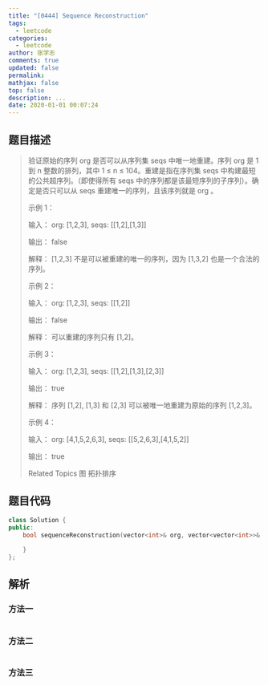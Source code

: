 ```yaml
---
title: "[0444] Sequence Reconstruction"
tags:
  - leetcode
categories:
  - leetcode
author: 张学志
comments: true
updated: false
permalink:
mathjax: false
top: false
description: ...
date: 2020-01-01 00:07:24
---
```


## 题目描述

> 验证原始的序列 org 是否可以从序列集 seqs 中唯一地重建。序列 org 是 1 到 n 整数的排列，其中 1 ≤ n ≤ 104。重建是指在序列集 seqs 中构建最短的公共超序列。（即使得所有 seqs 中的序列都是该最短序列的子序列）。确定是否只可以从 seqs 重建唯一的序列，且该序列就是 org 。 
> 
> 示例 1： 
> 
> 输入：
> org: [1,2,3], seqs: [[1,2],[1,3]]
> 
> 输出：
> false
> 
> 解释：
> [1,2,3] 不是可以被重建的唯一的序列，因为 [1,3,2] 也是一个合法的序列。
> 
> 
> 
> 
> 示例 2： 
> 
> 输入：
> org: [1,2,3], seqs: [[1,2]]
> 
> 输出：
> false
> 
> 解释：
> 可以重建的序列只有 [1,2]。
> 
> 
> 
> 
> 示例 3： 
> 
> 输入：
> org: [1,2,3], seqs: [[1,2],[1,3],[2,3]]
> 
> 输出：
> true
> 
> 解释：
> 序列 [1,2], [1,3] 和 [2,3] 可以被唯一地重建为原始的序列 [1,2,3]。
> 
> 
> 
> 
> 示例 4： 
> 
> 输入：
> org: [4,1,5,2,6,3], seqs: [[5,2,6,3],[4,1,5,2]]
> 
> 输出：
> true
> 
> Related Topics 图 拓扑排序

## 题目代码

```cpp
class Solution {
public:
    bool sequenceReconstruction(vector<int>& org, vector<vector<int>>& seqs) {
        
    }
};
```

## 解析

### 方法一

```cpp

```

### 方法二

```cpp

```

### 方法三

```cpp

```


